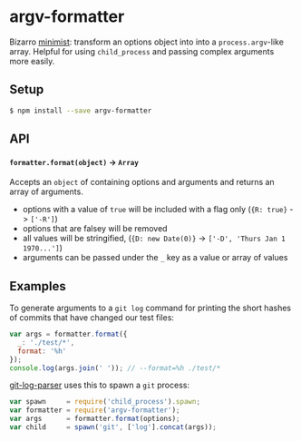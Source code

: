 argv-formatter
==============

Bizarro [minimist](https://github.com/substack/minimist): transform an options object into into a `process.argv`-like array. Helpful for using `child_process` and passing complex arguments more easily.

## Setup

```bash
$ npm install --save argv-formatter
```

## API

#### `formatter.format(object)` -> `Array`

Accepts an `object` of containing options and arguments and returns an array of arguments.

* options with a value of `true` will be included with a flag only (`{R: true}` -> `['-R']`)
* options that are falsey will be removed
* all values will be stringified, (`{D: new Date(0)}` -> `['-D', 'Thurs Jan 1 1970...']`)
* arguments can be passed under the `_` key as a value or array of values

## Examples

To generate arguments to a `git log` command for printing the short hashes of commits that have changed our test files:
```js
var args = formatter.format({
  _: './test/*',
  format: '%h'
});
console.log(args.join(' ')); // --format=%h ./test/*

```

[git-log-parser](https://github.com/bendrucker/git-log-parser) uses this to spawn a `git` process:

```js
var spawn     = require('child_process').spawn;
var formatter = require('argv-formatter');
var args      = formatter.format(options);
var child     = spawn('git', ['log'].concat(args));
```
